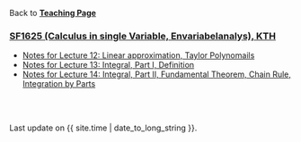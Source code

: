Back to [**Teaching Page**](https://wanminliu.github.io/KTH/)

### [SF1625 (Calculus in single Variable, Envariabelanalys), KTH](https://canvas.kth.se/courses/42734/pages/celte-cinek-cmete-copen-cmedt)

*  [Notes for Lecture 12: Linear approximation, Taylor Polynomails](https://wanminliu.github.io/KTH/SF1625/L12/L12.html)
*  [Notes for Lecture 13: Integral, Part I, Definition](https://wanminliu.github.io/KTH/SF1625/L13/L13.html)
*  [Notes for Lecture 14: Integral, Part II, Fundamental Theorem, Chain Rule, Integration by Parts](https://wanminliu.github.io/KTH/SF1625/L14/L14.html)



<br/><br/>
<p>Last update on {{ site.time | date_to_long_string }}.</p>
